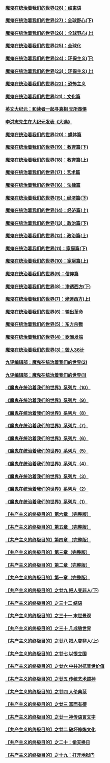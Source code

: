 #### [魔鬼在统治着我们的世界(28)：结束语](../pages/nsc422/n10936246.md?t=04020106) 
#### [魔鬼在统治着我们的世界(27)：全球野心(下)](../pages/nsc422/n10928319.md?t=04020106) 
#### [魔鬼在统治着我们的世界(26)：全球野心(上)](../pages/nsc422/n10900318.md?t=04020106) 
#### [魔鬼在统治着我们的世界(25)：全球化](../pages/nsc422/n10788205.md?t=04020106) 
#### [魔鬼在统治着我们的世界(24)：环保主义(下)](../pages/nsc422/n10695307.md?t=04020106) 
#### [魔鬼在统治着我们的世界(23)：环保主义(上)](../pages/nsc422/n10688613.md?t=04020106) 
#### [魔鬼在统治着我们的世界(22)：恐怖主义](../pages/nsc422/n10614727.md?t=04020106) 
#### [魔鬼在统治着我们的世界(21)：文化篇](../pages/nsc422/n10597706.md?t=04020106) 
#### [英文大纪元：和读者一起寻真相 无所畏惧](../pages/nsc422/n12542027.md?t=04020106) 
#### [李洪志先生在大纪元发表《大选》](../pages/nsc422/n12534746.md?t=04020106) 
#### [魔鬼在统治着我们的世界(20)：媒体篇](../pages/nsc422/n10586579.md?t=04020106) 
#### [魔鬼在统治着我们的世界(19)：教育篇(下)](../pages/nsc422/n10564808.md?t=04020106) 
#### [魔鬼在统治着我们的世界(18)：教育篇(上)](../pages/nsc422/n10526970.md?t=04020106) 
#### [魔鬼在统治着我们的世界(17)：艺术篇](../pages/nsc422/n10499093.md?t=04020106) 
#### [魔鬼在统治着我们的世界(16)：法律篇](../pages/nsc422/n10485969.md?t=04020106) 
#### [魔鬼在统治着我们的世界(15)：经济篇(下)](../pages/nsc422/n10469975.md?t=04020106) 
#### [魔鬼在统治着我们的世界(14)：经济篇(上)](../pages/nsc422/n10457370.md?t=04020106) 
#### [魔鬼在统治着我们的世界(13)：政治篇(下)](../pages/nsc422/n10448270.md?t=04020106) 
#### [魔鬼在统治着我们的世界(12)：政治篇(上)](../pages/nsc422/n10444576.md?t=04020106) 
#### [魔鬼在统治着我们的世界(11)：家庭篇(下)](../pages/nsc422/n10440961.md?t=04020106) 
#### [魔鬼在统治着我们的世界(10)：家庭篇(上)](../pages/nsc422/n10435448.md?t=04020106) 
#### [魔鬼在统治着我们的世界(9)：信仰篇](../pages/nsc422/n10432159.md?t=04020106) 
#### [魔鬼在统治着我们的世界(8)：渗透西方(下)](../pages/nsc422/n10429603.md?t=04020106) 
#### [魔鬼在统治着我们的世界(7)：渗透西方(上)](../pages/nsc422/n10426013.md?t=04020106) 
#### [魔鬼在统治着我们的世界(6)：输出革命](../pages/nsc422/n10421536.md?t=04020106) 
#### [魔鬼在统治着我们的世界(5)：东方杀戮](../pages/nsc422/n10417707.md?t=04020106) 
#### [魔鬼在统治着我们的世界(4)：欧洲发端](../pages/nsc422/n10414890.md?t=04020106) 
#### [魔鬼在统治着我们的世界(3)：毁人36计](../pages/nsc422/n10411583.md?t=04020106) 
#### [九评编辑部：魔鬼在统治着我们的世界(2)](../pages/nsc422/n10410036.md?t=04020106) 
#### [九评编辑部：魔鬼在统治着我们的世界(1)](../pages/nsc422/n10406825.md?t=04020106) 
#### [《魔鬼在统治着我们的世界》系列片（10）](../pages/nsc422/n12292670.md?t=04020106) 
#### [《魔鬼在统治着我们的世界》系列片（9）](../pages/nsc422/n12290859.md?t=04020106) 
#### [《魔鬼在统治着我们的世界》系列片（8）](../pages/nsc422/n12287445.md?t=04020106) 
#### [《魔鬼在统治着我们的世界》系列片（7）](../pages/nsc422/n12283425.md?t=04020106) 
#### [《魔鬼在统治着我们的世界》系列片（6）](../pages/nsc422/n12282314.md?t=04020106) 
#### [《魔鬼在统治着我们的世界》系列片（5）](../pages/nsc422/n12281419.md?t=04020106) 
#### [《魔鬼在统治着我们的世界》系列片（4）](../pages/nsc422/n12274024.md?t=04020106) 
#### [《魔鬼在统治着我们的世界》系列片（3）](../pages/nsc422/n12271322.md?t=04020106) 
#### [《魔鬼在统治着我们的世界》系列片（2）](../pages/nsc422/n12269049.md?t=04020106) 
#### [《魔鬼在统治着我们的世界》系列片（1）](../pages/nsc422/n12267575.md?t=04020106) 
#### [【共产主义的终极目的】第六章 （完整版）](../pages/nsc422/n11428913.md?t=04020106) 
#### [【共产主义的终极目的】第五章 （完整版）](../pages/nsc422/n11428912.md?t=04020106) 
#### [【共产主义的终极目的】第四章 （完整版）](../pages/nsc422/n11428907.md?t=04020106) 
#### [【共产主义的终极目的】第三章（完整版）](../pages/nsc422/n11428848.md?t=04020106) 
#### [【共产主义的终极目的】第二章（完整版）](../pages/nsc422/n11428831.md?t=04020106) 
#### [【共产主义的终极目的】第一章（完整版）](../pages/nsc422/n11417651.md?t=04020106) 
#### [【共产主义的终极目的】之廿九 把人变非人(下)](../pages/nsc422/n11344140.md?t=04020106) 
#### [【共产主义的终极目的】之三十二 结语](../pages/nsc422/n11360535.md?t=04020106) 
#### [【共产主义的终极目的】之三十一 末世景观](../pages/nsc422/n11351129.md?t=04020106) 
#### [【共产主义的终极目的】之三十 几成狼世界](../pages/nsc422/n11348280.md?t=04020106) 
#### [【共产主义的终极目的】之廿八 把人变非人(上)](../pages/nsc422/n11340492.md?t=04020106) 
#### [【共产主义的终极目的】之廿七 以恨立国](../pages/nsc422/n11336944.md?t=04020106) 
#### [【共产主义的终极目的】之廿六 中共对抗普世价值](../pages/nsc422/n11324785.md?t=04020106) 
#### [【共产主义的终极目的】之廿五 传统艺术颂神](../pages/nsc422/n11296396.md?t=04020106) 
#### [【共产主义的终极目的】之廿四 人伦典范](../pages/nsc422/n11296397.md?t=04020106) 
#### [【共产主义的终极目的】之廿三 富而有德](../pages/nsc422/n11283598.md?t=04020106) 
#### [【共产主义的终极目的】之廿一 神传语言文字](../pages/nsc422/n11263265.md?t=04020106) 
#### [【共产主义的终极目的】之廿二 破坏修炼文化](../pages/nsc422/n11245728.md?t=04020106) 
#### [【共产主义的终极目的】之二十：偷天换日](../pages/nsc422/n11238846.md?t=04020106) 
#### [【共产主义的终极目的】之十九：打开地狱门](../pages/nsc422/n11206376.md?t=04020106) 
